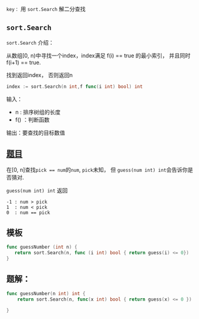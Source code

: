 `key：` 用 `sort.Search` 解二分查找



## `sort.Search`

`sort.Search` 介绍：

从数组[0, n)中寻找一个index，index满足 f(i) == true 的最小索引， 并且同时 f(i+1) == true. 

找到返回index， 否则返回n

```go
index := sort.Search(n int,f func(i int) bool) int
```

输入：

- n : 排序树组的长度
- f() ：判断函数

输出：要查找的目标数值





## [题目](https://leetcode-cn.com/problems/guess-number-higher-or-lower/solution/cai-shu-zi-da-xiao-by-leetcode-solution-qdzu/)

在[0, n]查找`pick == num`的`num`, `pick`未知， 但 `guess(num int) int`会告诉你是否猜对.

`guess(num int) int` 返回

```
-1 : num > pick
1  : num < pick
0  : num == pick
```



## 模板

```go
func guessNumber (int n) {
   return sort.Search(n, func (i int) bool { return guess(i) <= 0})
}
```





## 题解：

```go
func guessNumber(n int) int {
    return sort.Search(n, func(x int) bool { return guess(x) <= 0 })
    
}
```



